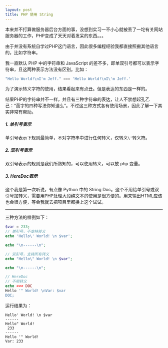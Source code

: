 ```yaml
---
layout: post
title: PHP 使用 String
---
```


本来并不打算做服务器后台方面的事，没想到实习一不小心就被丢了一坨有关网站服务器的工作，PHP变成了天天对着发呆的东西。。。

由于并没有系统自学过PHP这门语言，因此很多编程经验我都直接照搬其他语言的，比如字符串。

我一直默认 PHP 中的字符串和 JavaScript 的差不多，即单双引号都可以表示字符串，且这两种表示方法没有区别。比如：

```javascript
"Hello World!\nI'm Jeff." === 'Hello World!\nI\'m Jeff.'
```

为了演示转义字符的使用，结果看起来有点丑。但是表达的东西是一样的。



结果PHP的字符串并不一样，并且有三种字符串的表达，让人不禁想起孔乙己：“茴字的四种写法你知道么”。不过这三种方式各有使用场景，因此了解一下其实非常有帮助。



##### 1. 单引号表示
单引号表示下规则最简单，不对字符串中进行任何转义，仅转义`\'`转义符。

##### 2. 双引号表示
双引号表示的规则是我们所熟知的，可以使用转义，可以放 php 变量。

##### 3. HereDoc表示
这个我是第一次听说，有点像 Python 中的 String Doc。这个不用给单引号或双引号加转义，需要用PHP处理大段纯文本的使用是很方便的。用来输出HTML应该也会很方便，等会我就去把项目里都换上这个试试。

---

三种方法的样例如下：
```php
$var = 233;
// 单引号，不支持转义
echo 'Hello\' World! \n $var';

echo "\n------\n";

// 双引号，支持所有转义
echo "Hello\" World! \n $var";

echo "\n------\n";

// HereDoc
// 不用转义
echo <<< DOC
Hello '" World! \nVar: $var
DOC;
```

运行结果为：

```
Hello' World! \n $var
------
Hello" World! 
 233
------
Hello '" World! 
Var: 233
```

